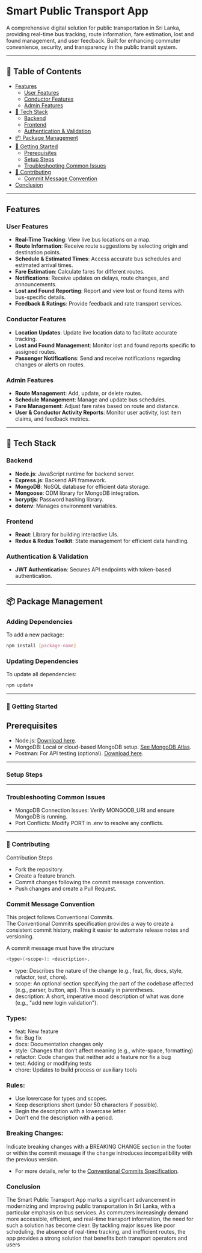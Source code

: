 # Smart Public Transport App
A comprehensive digital solution for public transportation in Sri Lanka, providing real-time bus tracking, route information, fare estimation, lost and found management, and user feedback. Built for enhancing commuter convenience, security, and transparency in the public transit system.

---

## 📑 Table of Contents
- [Features](#features)
  - [User Features](#user-features)
  - [Conductor Features](#conductor-features)
  - [Admin Features](#admin-features)
- [🚀 Tech Stack](#-tech-stack)
  - [Backend](#backend)
  - [Frontend](#frontend)
  - [Authentication & Validation](#authentication--validation)
- [📦 Package Management](#-package-management)
- [🚦 Getting Started](#-getting-started)
  - [Prerequisites](#prerequisites)
  - [Setup Steps](#setup-steps)
  - [Troubleshooting Common Issues](#troubleshooting-common-issues)
- [🤝 Contributing](#-contributing)
  - [Commit Message Convention](#commit-message-convention)
- [Conclusion](#conclusion)

---

## Features

### User Features
- **Real-Time Tracking**: View live bus locations on a map.
- **Route Information**: Receive route suggestions by selecting origin and destination points.
- **Schedule & Estimated Times**: Access accurate bus schedules and estimated arrival times.
- **Fare Estimation**: Calculate fares for different routes.
- **Notifications**: Receive updates on delays, route changes, and announcements.
- **Lost and Found Reporting**: Report and view lost or found items with bus-specific details.
- **Feedback & Ratings**: Provide feedback and rate transport services.

### Conductor Features
- **Location Updates**: Update live location data to facilitate accurate tracking.
- **Lost and Found Management**: Monitor lost and found reports specific to assigned routes.
- **Passenger Notifications**: Send and receive notifications regarding changes or alerts on routes.

### Admin Features
- **Route Management**: Add, update, or delete routes.
- **Schedule Management**: Manage and update bus schedules.
- **Fare Management**: Adjust fare rates based on route and distance.
- **User & Conductor Activity Reports**: Monitor user activity, lost item claims, and feedback metrics.

---
## 🚀 Tech Stack

### Backend
- **Node.js**: JavaScript runtime for backend server.
- **Express.js**: Backend API framework.
- **MongoDB**: NoSQL database for efficient data storage.
- **Mongoose**: ODM library for MongoDB integration.
- **bcryptjs**: Password hashing library.
- **dotenv**: Manages environment variables.

### Frontend
- **React**: Library for building interactive UIs.
- **Redux & Redux Toolkit**: State management for efficient data handling.

### Authentication & Validation
- **JWT Authentication**: Secures API endpoints with token-based authentication.

---
## 📦 Package Management

### Adding Dependencies
To add a new package:
```sh
npm install [package-name]
```
### Updating Dependencies
To update all dependencies:
```sh
npm update

```

---

### 🚦 Getting Started
## Prerequisites
- Node.js: [Download here](#https://nodejs.org/).
- MongoDB: Local or cloud-based MongoDB setup. [See MongoDB Atlas](https://www.mongodb.com/atlas/database).
- Postman: For API testing (optional). [Download here](https://www.postman.com/).

---

### Setup Steps
<!--
1. Clone the repository:

    ```sh
    git clone https://github.com/SGopinath89/IT22242024taskflow.git
    ```

2. Navigate to the Project Directory:

    ```sh
    cd IT22242024taskflow
    ```

3. Open two Command terminals.

4. In the first terminal, navigate to the backend directory and install packages:

    ```sh
    cd backend
    npm install
    ```

5. Create a `.env` file in the backend directory similar to `.env.sample` and enter the required variables:

    ```env
    MONGODB_URI="mongodb://localhost:27017/mydb"
    PORT=3000
    JWT_SECRET=mysecretkey
    TOKEN_EXPIRE_TIME=xh
    ```

    **To generate the `JWT_SECRET`, use the following command:**

    ```sh
    node -e "console.log(require('crypto').randomBytes(32).toString('hex'))"
    ```

6. Start the backend server:

    ```sh
    npm run start
    ```

7. Switch to the second terminal. Navigate to the frontend directory and install packages:

    ```sh
    cd frontend
    npm install --force
    ```

    **Note:** `--force` is required to install the packages. Ignore the Vulnerabilities Warning.

8. Create a `.env` file in the frontend directory similar to `.env.sample` and enter the required variables:

    ```env
    REACT_APP_BACKEND_URL=http://localhost:port
    ```

    **Note:** Replace `port` with the backend server port number.

9. Start the client:

    ```sh
    npm run start
    ```

This command will start the server, and you can access the application at `http://localhost:3000`. !-->
---

### Troubleshooting Common Issues

- MongoDB Connection Issues: Verify MONGODB_URI and ensure MongoDB is running.
- Port Conflicts: Modify PORT in .env to resolve any conflicts.

---
### 🤝 Contributing

Contribution Steps
- Fork the repository.
- Create a feature branch.
- Commit changes following the commit message convention.
- Push changes and create a Pull Request.

  
### Commit Message Convention
This project follows Conventional Commits.  
The Conventional Commits specification provides a way to create a consistent commit history, making it easier to automate release notes and versioning.  

A commit message must have the structure  
```sh 
<type>(<scope>): <description>.
```

- type: Describes the nature of the change (e.g., feat, fix, docs, style, refactor, test, chore).
- scope: An optional section specifying the part of the codebase affected (e.g., parser, button, api). This is usually in parentheses.
- description: A short, imperative mood description of what was done (e.g., "add new login validation").

### Types:
- feat: New feature  
- fix: Bug fix  
- docs: Documentation changes only  
- style: Changes that don’t affect meaning (e.g., white-space, formatting)  
- refactor: Code changes that neither add a feature nor fix a bug   
- test: Adding or modifying tests   
- chore: Updates to build process or auxiliary tools  

### Rules:
- Use lowercase for types and scopes.
- Keep descriptions short (under 50 characters if possible).
- Begin the description with a lowercase letter.
- Don’t end the description with a period.

### Breaking Changes:
Indicate breaking changes with a BREAKING CHANGE section in the footer or within the commit message if the change introduces incompatibility with the previous version.
- For more details, refer to the [Conventional Commits Specification](https://www.conventionalcommits.org).

### Conclusion
The Smart Public Transport App marks a significant advancement in modernizing and
improving public transportation in Sri Lanka, with a particular emphasis on bus services. As
commuters increasingly demand more accessible, efficient, and real-time transport
information, the need for such a solution has become clear. By tackling major issues like poor
scheduling, the absence of real-time tracking, and inefficient routes, the app provides a strong
solution that benefits both transport operators and users
